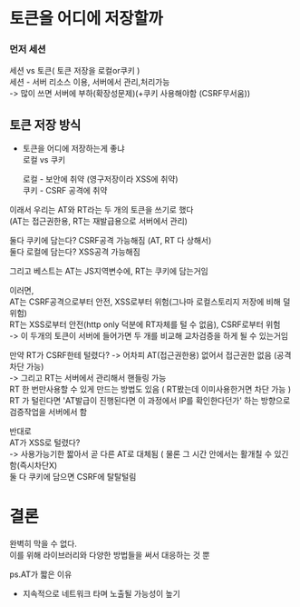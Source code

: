 # 토큰을 어디에 저장할까

### 먼저 세션 
세션 vs 토큰( 토큰 저장을 로컬or쿠키 ) <br>
세션 - 서버 리소스 이용, 서버에서 관리,처리가능 <br>-> 많이 쓰면 서버에 부하(확장성문제)(+쿠키 사용해야함 (CSRF무서움))

## 토큰 저장 방식

- 토큰을 어디에 저장하는게 좋냐<br>
  로컬 vs 쿠키 

  로컬 - 보안에 취약 (영구저장이라 XSS에 취약)<br>
  쿠키 - CSRF 공격에 취약 <br>

이래서 우리는 AT와 RT라는 두 개의 토큰을 쓰기로 했다<br>
(AT는 접근권한용, RT는 재발급용으로 서버에서 관리)

둘다 쿠키에 담는다? CSRF공격 가능해짐 (AT, RT 다 상해서)<br>
둘다 로컬에 담는다? XSS공격 가능해짐

그리고 베스트는 AT는 JS지역변수에, RT는 쿠키에 담는거임<br>

이러면, <br>
AT는 CSRF공격으로부터 안전, XSS로부터 위험(그나마 로컬스토리지 저장에 비해 덜 위험)<br>
RT는 XSS로부터 안전(http only 덕분에 RT자체를 털 수 없음), CSRF로부터 위험<br>
-> 이 두개의 토큰이 서버에 들어가면 두 개를 비교해 교차검증을 하게 될 수 있는거임


만약 RT가 CSRF한테 털렸다? -> 어차피 AT(접근권한용) 없어서 접근권한 없음 (공격 차단 가능)<br>
-> 그리고 RT는 서버에서 관리해서 핸들링 가능<br>
RT 한 번만사용할 수 있게 만드는 방법도 있음 ( RT봤는데 이미사용한거면 차단 가능 )<br>
RT 가 털린다면 'AT발급이 진행된다면 이 과정에서 IP를 확인한다던가' 하는 방향으로<br> 검증작업을 서버에서 함

반대로<br>
AT가 XSS로 털렸다?<br>
-> 사용가능기한 짧아서 곧 다른 AT로 대체됨 ( 물론 그 시간 안에서는 활개칠 수 있긴 함(즉시차단X)<br>
둘 다 쿠키에 담으면 CSRF에 탈탈털림

# 결론
완벽히 막을 수 없다.<br>
이를 위해 라이브러리와 다양한 방법들을 써서 대응하는 것 뿐

ps.AT가 짧은 이유
- 지속적으로 네트워크 타며 노출될 가능성이 높기 
